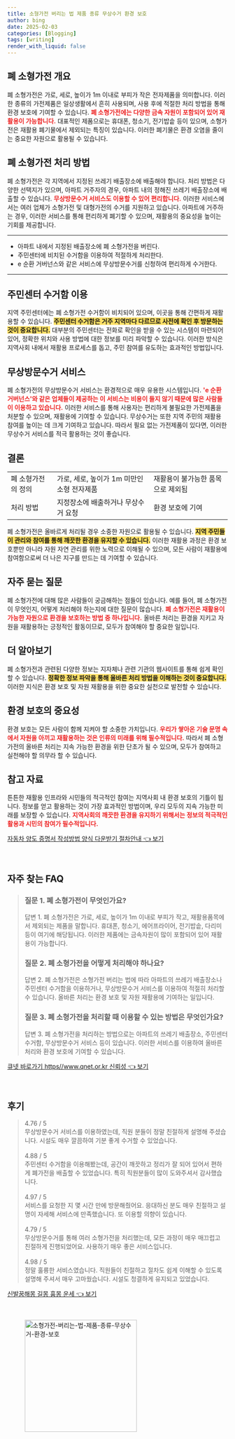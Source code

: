 ```yaml
---
title: 소형가전 버리는 법 제품 종류 무상수거 환경 보호
author: bing
date: 2025-02-03
categories: [Blogging]
tags: [writing]
render_with_liquid: false
---
```



<h2 id='폐 소형가전 개요'>폐 소형가전 개요</h2>

<p>폐 소형가전은 가로, 세로, 높이가 1m 이내로 부피가 작은 전자제품을 의미합니다. 이러한 종류의 가전제품은 일상생활에서 흔히 사용되며, 사용 후에 적절한 처리 방법을 통해 환경 보호에 기여할 수 있습니다. <b><span style="color: #ee2323;">폐 소형가전에는 다양한 금속 자원이 포함되어 있어 재활용이 가능합니다.</span></b> 대표적인 제품으로는 휴대폰, 청소기, 전기밥솥 등이 있으며, 소형가전은 재활용 폐기물에서 제외되는 특징이 있습니다. 이러한 폐기물은 환경 오염을 줄이는 중요한 자원으로 활용될 수 있습니다.</p>

<h2 id='폐 소형가전 처리 방법'>폐 소형가전 처리 방법</h2>

<p>폐 소형가전은 각 지역에서 지정된 쓰레기 배출장소에 배출해야 합니다. 처리 방법은 다양한 선택지가 있으며, 아파트 거주자의 경우, 아파트 내의 정해진 쓰레기 배출장소에 배출할 수 있습니다. <b><span style="color: #ee2323;">무상방문수거 서비스도 이용할 수 있어 편리합니다.</span></b> 이러한 서비스에서는 여러 업체가 소형가전 및 대형가전의 수거를 지원하고 있습니다. 아파트에 거주하는 경우, 이러한 서비스를 통해 편리하게 폐기할 수 있으며, 재활용의 중요성을 높이는 기회를 제공합니다.</p>

<hr />

<ul>
    <li>아파트 내에서 지정된 배출장소에 폐 소형가전을 버린다.</li>
    <li>주민센터에 비치된 수거함을 이용하여 적절하게 처리한다.</li>
    <li>e 순환 거버넌스와 같은 서비스에 무상방문수거를 신청하여 편리하게 수거한다.</li>
</ul>

<hr />

<h2 id='주민센터 수거함 이용'>주민센터 수거함 이용</h2>

<p>지역 주민센터에는 폐 소형가전 수거함이 비치되어 있으며, 이곳을 통해 간편하게 재활용할 수 있습니다. <b><span style="background-color: #ffe066;">주민센터 수거함은 거주 지역마다 다르므로 사전에 확인 후 방문하는 것이 중요합니다.</span></b> 대부분의 주민센터는 전화로 확인을 받을 수 있는 시스템이 마련되어 있어, 정확한 위치와 사용 방법에 대한 정보를 미리 파악할 수 있습니다. 이러한 방식은 지역사회 내에서 재활용 프로세스를 돕고, 주민 참여를 유도하는 효과적인 방법입니다.</p>

<h2 id='무상방문수거 서비스'>무상방문수거 서비스</h2>

<p>폐 소형가전의 무상방문수거 서비스는 환경적으로 매우 유용한 시스템입니다. <b><span style="color: #ee2323;">'e 순환 거버넌스'와 같은 업체들이 제공하는 이 서비스는 비용이 들지 않기 때문에 많은 사람들이 이용하고 있습니다.</span></b> 이러한 서비스를 통해 사용자는 편리하게 불필요한 가전제품을 처분할 수 있으며, 재활용에 기여할 수 있습니다. 무상수거는 또한 지역 주민의 재활용 참여를 높이는 데 크게 기여하고 있습니다. 따라서 필요 없는 가전제품이 있다면, 이러한 무상수거 서비스를 적극 활용하는 것이 좋습니다.</p>

<h2 id='결론'>결론</h2>

<table>
    <tr>
        <td>폐 소형가전의 정의</td>
        <td>가로, 세로, 높이가 1m 미만인 소형 전자제품</td>
        <td>재활용이 불가능한 품목으로 제외됨</td>
    </tr>
    <tr>
        <td>처리 방법</td>
        <td>지정장소에 배출하거나 무상수거 요청</td>
        <td>환경 보호에 기여</td>
    </tr>
</table>

<p>폐 소형가전은 올바르게 처리될 경우 소중한 자원으로 활용될 수 있습니다. <b><span style="background-color: #ffe066;">지역 주민들이 관리와 참여를 통해 깨끗한 환경을 유지할 수 있습니다.</span></b> 이러한 재활용 과정은 환경 보호뿐만 아니라 자원 자연 관리를 위한 노력으로 이해될 수 있으며, 모든 사람이 재활용에 참여함으로써 더 나은 지구를 만드는 데 기여할 수 있습니다.</p>

<h2 id='자주 묻는 질문'>자주 묻는 질문</h2>

<p>폐 소형가전에 대해 많은 사람들이 궁금해하는 점들이 있습니다. 예를 들어, 폐 소형가전이 무엇인지, 어떻게 처리해야 하는지에 대한 질문이 많습니다. <b><span style="color: #ee2323;">폐 소형가전은 재활용이 가능한 자원으로 환경을 보호하는 방법 중 하나입니다.</span></b> 올바른 처리는 환경을 지키고 자원을 재활용하는 긍정적인 활동이므로, 모두가 참여해야 할 중요한 일입니다.</p>

<h2 id='더 알아보기'>더 알아보기</h2>

<p>폐 소형가전과 관련된 다양한 정보는 지자체나 관련 기관의 웹사이트를 통해 쉽게 확인할 수 있습니다. <b><span style="background-color: #ffe066;">정확한 정보 파악을 통해 올바른 처리 방법을 이해하는 것이 중요합니다.</span></b> 이러한 지식은 환경 보호 및 자원 재활용을 위한 중요한 실천으로 발전할 수 있습니다.</p>

<h2 id='환경 보호의 중요성'>환경 보호의 중요성</h2>

<p>환경 보호는 모든 사람이 함께 지켜야 할 소중한 가치입니다. <b><span style="color: #ee2323;">우리가 쌓아온 기술 문명 속에서 자원을 아끼고 재활용하는 것은 인류의 미래를 위해 필수적입니다.</span></b> 따라서 폐 소형가전의 올바른 처리는 지속 가능한 환경을 위한 단초가 될 수 있으며, 모두가 참여하고 실천해야 할 의무라 할 수 있습니다.</p>

<h2 id='참고 자료'>참고 자료</h2>

<p>튼튼한 재활용 인프라와 시민들의 적극적인 참여는 지역사회 내 환경 보호의 기틀이 됩니다. 정보를 얻고 활용하는 것이 가장 효과적인 방법이며, 우리 모두의 지속 가능한 미래를 보장할 수 있습니다. <b><span style="color: #ee2323;">지역사회의 깨끗한 환경을 유지하기 위해서는 정보의 적극적인 활용과 시민의 참여가 필수적입니다.</span></b></p>


<p><a class="click-button" title="자동차 양도 증명서 작성방법 양식 다운받기 절차안내" href="https://blackassets.github.io/posts/%EC%9E%90%EB%8F%99%EC%B0%A8-%EC%96%91%EB%8F%84-%EC%A6%9D%EB%AA%85%EC%84%9C-%EC%9E%91%EC%84%B1%EB%B0%A9%EB%B2%95-%EC%96%91%EC%8B%9D-%EB%8B%A4%EC%9A%B4%EB%B0%9B%EA%B8%B0-%EC%A0%88%EC%B0%A8%EC%95%88%EB%82%B4/" rel="dofollow">자동차 양도 증명서 작성방법 양식 다운받기 절차안내 👈 보기</a></p><br>
<h2 id='자주_찾는_FAQ'>자주 찾는 FAQ</h2>
<div itemscope="" itemtype="https://schema.org/FAQPage"> 
<blockquote> 
<div itemscope="" itemprop="mainEntity" itemtype="https://schema.org/Question"> 
<h3 itemprop="name">질문 1. 폐 소형가전이 무엇인가요?</h3> 
<div itemscope="" itemprop="acceptedAnswer" itemtype="https://schema.org/Answer"> 
<span itemprop="text"> 
<p>답변 1. 폐 소형가전은 가로, 세로, 높이가 1m 이내로 부피가 작고, 재활용품목에서 제외되는 제품을 말합니다. 휴대폰, 청소기, 에어프라이어, 전기밥솥, 다리미 등이 여기에 해당됩니다. 이러한 제품에는 금속자원이 많이 포함되어 있어 재활용이 가능합니다.</p> 
</span> 
</div> 
</div> 
<div itemscope="" itemprop="mainEntity" itemtype="https://schema.org/Question"> 
<h3 itemprop="name">질문 2. 폐 소형가전을 어떻게 처리해야 하나요?</h3> 
<div itemscope="" itemprop="acceptedAnswer" itemtype="https://schema.org/Answer"> 
<span itemprop="text"> 
<p>답변 2. 폐 소형가전은 소형가전 버리는 법에 따라 아파트의 쓰레기 배출장소나 주민센터 수거함을 이용하거나, 무상방문수거 서비스를 이용하여 적절히 처리할 수 있습니다. 올바른 처리는 환경 보호 및 자원 재활용에 기여하는 일입니다.</p> 
</span> 
</div> 
</div> 
<div itemscope="" itemprop="mainEntity" itemtype="https://schema.org/Question"> 
<h3 itemprop="name">질문 3. 폐 소형가전을 처리할 때 이용할 수 있는 방법은 무엇인가요?</h3> 
<div itemscope="" itemprop="acceptedAnswer" itemtype="https://schema.org/Answer"> 
<span itemprop="text"> 
<p>답변 3. 폐 소형가전을 처리하는 방법으로는 아파트의 쓰레기 배출장소, 주민센터 수거함, 무상방문수거 서비스 등이 있습니다. 이러한 서비스를 이용하여 올바른 처리와 환경 보호에 기여할 수 있습니다.</p> 
</span> 
</div> 
</div> 
</blockquote> 
</div>
<p><a class="click-button" title="큐넷 바로가기 https//www.qnet.or.kr 신뢰성" href="https://blackassets.github.io/posts/%ED%81%90%EB%84%B7-%EB%B0%94%EB%A1%9C%EA%B0%80%EA%B8%B0-httpswww.qnet.or.kr-%EC%8B%A0%EB%A2%B0%EC%84%B1/" rel="dofollow">큐넷 바로가기 https//www.qnet.or.kr 신뢰성 👈 보기</a></p><br>
<h2 id='후기'>후기</h2>
<div itemscope itemtype="https://schema.org/Product">
  <blockquote>
  <div itemprop="review" itemscope itemtype="https://schema.org/Review">
      <div itemprop="reviewRating" itemscope itemtype="https://schema.org/Rating"> <span itemprop="ratingValue">4.76</span> / <span itemprop="bestRating">5</span> </div>
      <span itemprop="reviewBody">무상방문수거 서비스를 이용하였는데, 직원 분들이 정말 친절하게 설명해 주셨습니다. 시설도 매우 깔끔하여 기분 좋게 수거할 수 있었습니다.</span>
  </div>
  <br>
  <div itemprop="review" itemscope itemtype="https://schema.org/Review">
      <div itemprop="reviewRating" itemscope itemtype="https://schema.org/Rating"> <span itemprop="ratingValue">4.88</span> / <span itemprop="bestRating">5</span> </div>
      <span itemprop="reviewBody">주민센터 수거함을 이용해봤는데, 공간이 깨끗하고 정리가 잘 되어 있어서 편하게 폐가전을 배출할 수 있었습니다. 특히 직원분들이 많이 도와주셔서 감사했습니다.</span>
  </div>
  <br>
  <div itemprop="review" itemscope itemtype="https://schema.org/Review">
      <div itemprop="reviewRating" itemscope itemtype="https://schema.org/Rating"> <span itemprop="ratingValue">4.97</span> / <span itemprop="bestRating">5</span> </div>
      <span itemprop="reviewBody">서비스를 요청한 지 몇 시간 만에 방문해줬어요. 응대하신 분도 매우 친절하고 설명이 자세해 서비스에 만족했습니다. 또 이용할 의향이 있습니다.</span>
  </div>
  <br>
  <div itemprop="review" itemscope itemtype="https://schema.org/Review">
      <div itemprop="reviewRating" itemscope itemtype="https://schema.org/Rating"> <span itemprop="ratingValue">4.79</span> / <span itemprop="bestRating">5</span> </div>
      <span itemprop="reviewBody">무상방문수거를 통해 여러 소형가전을 처리했는데, 모든 과정이 매우 매끄럽고 친절하게 진행되었어요. 사용하기 매우 좋은 서비스입니다.</span>
  </div>
  <br>
  <div itemprop="review" itemscope itemtype="https://schema.org/Review">
      <div itemprop="reviewRating" itemscope itemtype="https://schema.org/Rating"> <span itemprop="ratingValue">4.98</span> / <span itemprop="bestRating">5</span> </div>
      <span itemprop="reviewBody">정말 훌륭한 서비스였습니다. 직원들이 친절하고 절차도 쉽게 이해할 수 있도록 설명해 주셔서 매우 고마웠습니다. 시설도 청결하게 유지되고 있었습니다.</span>
  </div>
  </blockquote>
</div>
<p><a class="click-button" title="신발꿈해몽 길몽 흉몽 운세" href="https://blackassets.github.io/posts/%EC%8B%A0%EB%B0%9C%EA%BF%88%ED%95%B4%EB%AA%BD-%EA%B8%B8%EB%AA%BD-%ED%9D%89%EB%AA%BD-%EC%9A%B4%EC%84%B8/" rel="dofollow">신발꿈해몽 길몽 흉몽 운세 👈 보기</a></p><br>
<figure class="image"><img src="https://blackassets.github.io/assets/img/thumbnail/소형가전-버리는-법-제품-종류-무상수거-환경-보호.webp" alt="소형가전-버리는-법-제품-종류-무상수거-환경-보호" width="256" height="256"></figure>